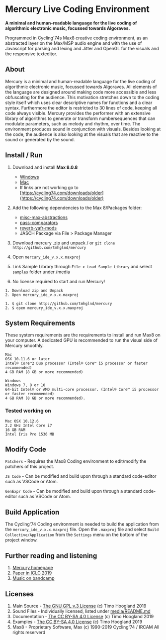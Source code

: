 # Mercury Live Coding Environment

**A minimal and human-readable language for the live coding of algorithmic electronic music, focussed towards Algoraves.**

Programmed in Cycling'74s Max8 creative coding environment, as an abstracted layer on the Max/MSP audio engine and with the use of Javascript for parsing and lexing and Jitter and OpenGL for the visuals and the responsive texteditor.

## About 

Mercury is a minimal and human-readable language for the live coding of algorithmic electronic music, focussed towards Algoraves. All elements of the language are designed around making code more accessible and less obfuscating for the audience. This motivation stretches down to the coding style itself which uses clear descriptive names for functions and a clear syntax. Furthermore the editor is restricted to 30 lines of code, keeping all code always visible. Mercury provides the performer with an extensive library of algorithms to generate or transform numbersequences that can modulate parameters, such as melody and rhythm, over time. The environment produces sound in conjunction with visuals. Besides looking at the code, the audience is also looking at the visuals that are reactive to the sound or generated by the sound.

## Install / Run

1. Download and install **Max 8.0.8**
	- [Windows](https://akiaj5esl75o5wbdcv2a-maxmspjitter.s3.amazonaws.com/Max808_x64_190808.zip)
	- [Mac](https://akiaj5esl75o5wbdcv2a-maxmspjitter.s3.amazonaws.com/Max808_190808.dmg)
	- If links are not working go to [https://cycling74.com/downloads/older](https://cycling74.com/downloads/older)

2. Add the following dependencies to the Max 8/Packages folder:
	- [misc-max-abstractions](https://github.com/tmhglnd/misc-max-abstractions/tree/master/patchers)
	- [pass-comparators](https://github.com/tmhglnd/pass-comparators)
	- [reverb-yafr-mods](https://github.com/tmhglnd/reverb-yafr-mods)
	- JASCH Package via File > Package Manager

3. Download mercury .zip and unpack / or `git clone http://github.com/tmhglnd/mercury`

4. Open `mercury_ide_v.x.x.maxproj`

5. Link Sample Library through `File > Load Sample Library` and select `samples` folder under /media

6. No license required to start and run Mercury!

```
1. Download zip and Unpack
2. Open mercury_ide_v.x.x.maxproj
```
```
1. $ git clone http://github.com/tmhglnd/mercury
2. $ open mercury_ide_v.x.x.maxproj
```

## System Requirements

These system requirements are the requirements to install and run Max8 on your computer. A dedicated GPU is recommended to run the visual side of Mercury smoothly.

```
Mac
OSX 10.11.6 or later
Intel® Core™2 Duo processor (Intel® Core™ i5 processor or faster recommended) 
4 GB RAM (8 GB or more recommended)
```

```
Windows 
Windows 7, 8 or 10
64-bit Intel® or AMD multi-core processor. (Intel® Core™ i5 processor or faster recommended)
4 GB RAM (8 GB or more recommended).
```

### Tested working on

```
Mac OSX 10.12.6
2.2 GHz Intel Core i7
16 GB RAM
Intel Iris Pro 1536 MB
```

## Modify Code

`Patchers` - Requires the Max8 Coding environment to edit/modify the patchers of this project.

`JS Code` - Can be modified and build upon through a standard code-editor such as VSCode or Atom.

`GenExpr Code` - Can be modified and build upon through a standard code-editor such as VSCode or Atom.

## Build Application

The Cycling'74 Coding environment is needed to build the application from the `mercury_ide_v.x.x.maxproj` file. Open the `.maxproj` file and select `Build Collective/Application` from the `Settings` menu on the bottom of the project window.

<!-- ## Bundled Dependencies -->

## Further reading and listening

1. [Mercury homepage](http://www.timohoogland.com/mercury-livecoding)
2. [Paper in ICLC 2019](http://iclc.livecodenetwork.org/2019/papers/paper67.pdf)
3. [Music on bandcamp](http://timohoogland.bandcamp.com)

## Licenses

1. Main Source - [The GNU GPL v.3 License](https://choosealicense.com/licenses/gpl-3.0/) (c) Timo Hoogland 2019
2. Sound Files - Individually licensed, listed under [media/README.md](/mercury_ide_0.9.9/media/README.md)
3. Documentation - [The CC BY-SA 4.0 License](https://creativecommons.org/licenses/by-sa/4.0/) (c) Timo Hoogland 2019
4. Examples - [The CC BY-SA 4.0 License](https://creativecommons.org/licenses/by-sa/4.0/) (c) Timo Hoogland 2019
5. Max8 - Proprietary Software, Max (c) 1990-2019 Cycling'74 / IRCAM All rights reserverd
